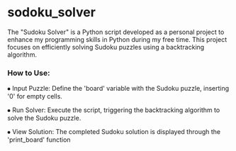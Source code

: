 # sodoku_solver

The "Sudoku Solver" is a Python script developed as a personal project to enhance my programming skills in Python during my free time. This project focuses on efficiently solving Sudoku puzzles using a backtracking algorithm.

### How to Use:

⦁ Input Puzzle: Define the 'board' variable with the Sudoku puzzle, inserting '0' for empty cells.
  
⦁ Run Solver: Execute the script, triggering the backtracking algorithm to solve the Sudoku puzzle.

⦁ View Solution: The completed Sudoku solution is displayed through the 'print_board' function
